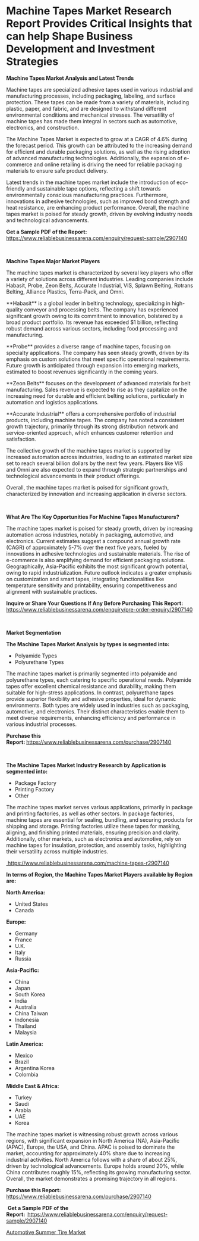 <p><h1>Machine Tapes Market Research Report Provides Critical Insights that can help Shape Business Development and Investment Strategies</h1></p><p><strong>Machine Tapes Market Analysis and Latest Trends</strong></p>
<p><p>Machine tapes are specialized adhesive tapes used in various industrial and manufacturing processes, including packaging, labeling, and surface protection. These tapes can be made from a variety of materials, including plastic, paper, and fabric, and are designed to withstand different environmental conditions and mechanical stresses. The versatility of machine tapes has made them integral in sectors such as automotive, electronics, and construction.</p><p>The Machine Tapes Market is expected to grow at a CAGR of 4.6% during the forecast period. This growth can be attributed to the increasing demand for efficient and durable packaging solutions, as well as the rising adoption of advanced manufacturing technologies. Additionally, the expansion of e-commerce and online retailing is driving the need for reliable packaging materials to ensure safe product delivery.</p><p>Latest trends in the machine tapes market include the introduction of eco-friendly and sustainable tape options, reflecting a shift towards environmentally conscious manufacturing practices. Furthermore, innovations in adhesive technologies, such as improved bond strength and heat resistance, are enhancing product performance. Overall, the machine tapes market is poised for steady growth, driven by evolving industry needs and technological advancements.</p></p>
<p><strong>Get a Sample PDF of the Report:&nbsp;</strong> <a href="https://www.reliablebusinessarena.com/enquiry/request-sample/2907140?utm_campaign=3041&utm_medium=2&utm_source=Github&utm_content=ia&utm_term=12032025&utm_id=machine-tapes">https://www.reliablebusinessarena.com/enquiry/request-sample/2907140</a></p>
<p>&nbsp;</p>
<p><strong>Machine Tapes Major Market Players</strong></p>
<p><p>The machine tapes market is characterized by several key players who offer a variety of solutions across different industries. Leading companies include Habasit, Probe, Zeon Belts, Accurate Industrial, VIS, Splawn Belting, Rotrans Belting, Alliance Plastics, Terra-Pack, and Omni.</p><p>**Habasit** is a global leader in belting technology, specializing in high-quality conveyor and processing belts. The company has experienced significant growth owing to its commitment to innovation, bolstered by a broad product portfolio. Its revenue has exceeded $1 billion, reflecting robust demand across various sectors, including food processing and manufacturing.</p><p>**Probe** provides a diverse range of machine tapes, focusing on specialty applications. The company has seen steady growth, driven by its emphasis on custom solutions that meet specific operational requirements. Future growth is anticipated through expansion into emerging markets, estimated to boost revenues significantly in the coming years.</p><p>**Zeon Belts** focuses on the development of advanced materials for belt manufacturing. Sales revenue is expected to rise as they capitalize on the increasing need for durable and efficient belting solutions, particularly in automation and logistics applications.</p><p>**Accurate Industrial** offers a comprehensive portfolio of industrial products, including machine tapes. The company has noted a consistent growth trajectory, primarily through its strong distribution network and service-oriented approach, which enhances customer retention and satisfaction.</p><p>The collective growth of the machine tapes market is supported by increased automation across industries, leading to an estimated market size set to reach several billion dollars by the next few years. Players like VIS and Omni are also expected to expand through strategic partnerships and technological advancements in their product offerings.</p><p>Overall, the machine tapes market is poised for significant growth, characterized by innovation and increasing application in diverse sectors.</p></p>
<p>&nbsp;</p>
<p><strong>What Are The Key Opportunities For Machine Tapes Manufacturers?</strong></p>
<p><p>The machine tapes market is poised for steady growth, driven by increasing automation across industries, notably in packaging, automotive, and electronics. Current estimates suggest a compound annual growth rate (CAGR) of approximately 5-7% over the next five years, fueled by innovations in adhesive technologies and sustainable materials. The rise of e-commerce is also amplifying demand for efficient packaging solutions. Geographically, Asia-Pacific exhibits the most significant growth potential, owing to rapid industrialization. Future outlook indicates a greater emphasis on customization and smart tapes, integrating functionalities like temperature sensitivity and printability, ensuring competitiveness and alignment with sustainable practices.</p></p>
<p><strong>Inquire or Share Your Questions If Any Before Purchasing This Report:</strong> <a href="https://www.reliablebusinessarena.com/enquiry/pre-order-enquiry/2907140?utm_campaign=3041&utm_medium=2&utm_source=Github&utm_content=ia&utm_term=12032025&utm_id=machine-tapes">https://www.reliablebusinessarena.com/enquiry/pre-order-enquiry/2907140</a></p>
<p>&nbsp;</p>
<p><strong>Market Segmentation</strong></p>
<p><strong>The Machine Tapes Market Analysis by types is segmented into:</strong></p>
<p><ul><li>Polyamide Types</li><li>Polyurethane Types</li></ul></p>
<p><p>The machine tapes market is primarily segmented into polyamide and polyurethane types, each catering to specific operational needs. Polyamide tapes offer excellent chemical resistance and durability, making them suitable for high-stress applications. In contrast, polyurethane tapes provide superior flexibility and adhesive properties, ideal for dynamic environments. Both types are widely used in industries such as packaging, automotive, and electronics. Their distinct characteristics enable them to meet diverse requirements, enhancing efficiency and performance in various industrial processes.</p></p>
<p><strong>Purchase this Report:&nbsp;</strong><a href="https://www.reliablebusinessarena.com/purchase/2907140?utm_campaign=3041&utm_medium=2&utm_source=Github&utm_content=ia&utm_term=12032025&utm_id=machine-tapes">https://www.reliablebusinessarena.com/purchase/2907140</a></p>
<p>&nbsp;</p>
<p><strong>The Machine Tapes Market Industry Research by Application is segmented into:</strong></p>
<p><ul><li>Package Factory</li><li>Printing Factory</li><li>Other</li></ul></p>
<p><p>The machine tapes market serves various applications, primarily in package and printing factories, as well as other sectors. In package factories, machine tapes are essential for sealing, bundling, and securing products for shipping and storage. Printing factories utilize these tapes for masking, aligning, and finishing printed materials, ensuring precision and clarity. Additionally, other markets, such as electronics and automotive, rely on machine tapes for insulation, protection, and assembly tasks, highlighting their versatility across multiple industries.</p></p>
<p><a href="https://www.reliablebusinessarena.com/machine-tapes-r2907140?utm_campaign=3041&utm_medium=2&utm_source=Github&utm_content=ia&utm_term=12032025&utm_id=machine-tapes">&nbsp;https://www.reliablebusinessarena.com/machine-tapes-r2907140</a></p>
<p><strong>In terms of Region, the Machine Tapes Market Players available by Region are:</strong></p>
<p>
    <p> <strong> North America: </strong>
        <ul>
            <li>United States</li>
            <li>Canada</li>
        </ul>
        </p> 
    <p> <strong> Europe: </strong>
        <ul>
            <li>Germany</li>
            <li>France</li>
            <li>U.K.</li>
            <li>Italy</li>
            <li>Russia</li>
        </ul>
        </p> 
    <p> <strong> Asia-Pacific: </strong>
        <ul>
            <li>China</li>
            <li>Japan</li>
            <li>South Korea</li>
            <li>India</li>
            <li>Australia</li>
            <li>China Taiwan</li>
            <li>Indonesia</li>
            <li>Thailand</li>
            <li>Malaysia</li>
        </ul>
        </p> 
    <p> <strong> Latin America: </strong>
        <ul>
            <li>Mexico</li>
            <li>Brazil</li>
            <li>Argentina Korea</li>
            <li>Colombia</li>
        </ul>
        </p> 
    <p> <strong> Middle East & Africa: </strong>
        <ul>
            <li>Turkey</li>
            <li>Saudi</li>
            <li>Arabia</li>
            <li>UAE</li>
            <li>Korea</li>
        </ul>
    </p>
    </p>
<p><p>The machine tapes market is witnessing robust growth across various regions, with significant expansion in North America (NA), Asia-Pacific (APAC), Europe, the USA, and China. APAC is poised to dominate the market, accounting for approximately 40% share due to increasing industrial activities. North America follows with a share of about 25%, driven by technological advancements. Europe holds around 20%, while China contributes roughly 15%, reflecting its growing manufacturing sector. Overall, the market demonstrates a promising trajectory in all regions.</p></p>
<p><strong>Purchase this Report: </strong><a href="https://www.reliablebusinessarena.com/purchase/2907140?utm_campaign=3041&utm_medium=2&utm_source=Github&utm_content=ia&utm_term=12032025&utm_id=machine-tapes">https://www.reliablebusinessarena.com/purchase/2907140</a></p>
<p>&nbsp;<strong>Get a Sample PDF of the Report:&nbsp;&nbsp;</strong><a href="https://www.reliablebusinessarena.com/enquiry/request-sample/2907140?utm_campaign=3041&utm_medium=2&utm_source=Github&utm_content=ia&utm_term=12032025&utm_id=machine-tapes">https://www.reliablebusinessarena.com/enquiry/request-sample/2907140</a></p>
<p><strong></strong></p>
<p><p><a href="https://github.com/abdhsheila7/Market-Research-Report-List-1/blob/main/automotive-summer-tire-market.md?utm_campaign=3041&utm_medium=2&utm_source=Github&utm_content=ia&utm_term=12032025&utm_id=machine-tapes">Automotive Summer Tire Market</a></p></p>